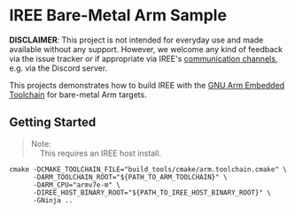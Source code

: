 # IREE Bare-Metal Arm Sample

**DISCLAIMER**:
This project is not intended for everyday use and made available without any support.
However, we welcome any kind of feedback via the issue tracker or if appropriate via IREE's [communication channels](https://github.com/google/iree#communication-channels), e.g. via the Discord server.

This projects demonstrates how to build IREE with the [GNU Arm Embedded Toolchain](https://developer.arm.com/tools-and-software/open-source-software/developer-tools/gnu-toolchain/gnu-rm) for bare-metal Arm targets.

## Getting Started

> Note:<br>
> &nbsp;&nbsp;&nbsp;&nbsp;This requires an IREE host install.

```shell
cmake -DCMAKE_TOOLCHAIN_FILE="build_tools/cmake/arm.toolchain.cmake" \
      -DARM_TOOLCHAIN_ROOT="${PATH_TO_ARM_TOOLCHAIN}" \
      -DARM_CPU="armv7e-m" \
      -DIREE_HOST_BINARY_ROOT="${PATH_TO_IREE_HOST_BINARY_ROOT}" \
      -GNinja ..
```
